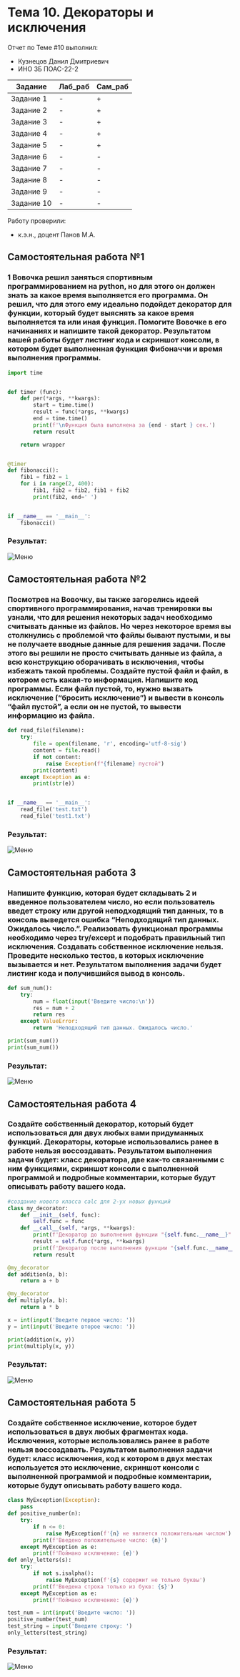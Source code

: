 # Тема 10. Декораторы и исключения
Отчет по Теме #10 выполнил:
- Кузнецов Данил Дмитриевич
- ИНО ЗБ ПОАС-22-2

| Задание | Лаб_раб | Сам_раб |
| ------ | ------ | ------ |
| Задание 1 | - | + |
| Задание 2 | - | + |
| Задание 3 | - | + |
| Задание 4 | - | + |
| Задание 5 | - | + |
| Задание 6 | - | - |
| Задание 7 | - | - |
| Задание 8 | - | - |
| Задание 9 | - | - |
| Задание 10 | - | - |


Работу проверили:
- к.э.н., доцент Панов М.А.
## Самостоятельная работа №1
### 1	Вовочка решил заняться спортивным программированием на python, но для этого он должен знать за какое время выполняется его программа. Он решил, что для этого ему идеально подойдет декоратор для функции, который будет выяснять за какое время выполняется та или иная функция. Помогите Вовочке в его начинаниях и напишите такой декоратор. Результатом вашей работы будет листинг кода и скриншот консоли, в котором будет выполненная функция Фибоначчи и время выполнения программы.

```python
import time


def timer (func):
    def per(*args, **kwargs):
        start = time.time()
        result = func(*args, **kwargs)
        end = time.time()
        print(f'\nФункция была выполнена за {end - start } сек.')
        return result

    return wrapper


@timer
def fibonacci():
    fib1 = fib2 = 1
    for i in range(2, 400):
        fib1, fib2 = fib2, fib1 + fib2
        print(fib2, end=' ')


if __name__ == '__main__':
    fibonacci()
```
### Результат:
![Меню](https://github.com/snaklz/Software-engineering/blob/main/10.1.png)

## Самостоятельная работа №2
### Посмотрев на Вовочку, вы также загорелись идеей спортивного программирования, начав тренировки вы узнали, что для решения некоторых задач необходимо считывать данные из файлов. Но через некоторое время вы столкнулись с проблемой что файлы бывают пустыми, и вы не получаете вводные данные для решения задачи. После этого вы решили не просто считывать данные из файла, а всю конструкцию оборачивать в исключения, чтобы избежать такой проблемы. Создайте пустой файл и файл, в котором есть какая-то информация. Напишите код программы. Если файл пустой, то, нужно вызвать исключение (“бросить исключение”) и вывести в консоль “файл пустой”, а если он не пустой, то вывести информацию из файла.

```python
def read_file(filename):
    try:
        file = open(filename, 'r', encoding='utf-8-sig')
        content = file.read()
        if not content:
            raise Exception(f"{filename} пустой")
        print(content)
    except Exception as e:
        print(str(e))


if __name__ == '__main__':
    read_file('test.txt')
    read_file('test1.txt')
```

### Результат:
![Меню](https://github.com/snaklz/Software-engineering/blob/main/10.2.png)

## Самостоятельная работа 3
### Напишите функцию, которая будет складывать 2 и введенное пользователем число, но если пользователь введет строку или другой неподходящий тип данных, то в консоль выведется ошибка “Неподходящий тип данных. Ожидалось число.”. Реализовать функционал программы необходимо через try/except и подобрать правильный тип исключения. Создавать собственное исключение нельзя. Проведите несколько тестов, в которых исключение вызывается и нет. Результатом выполнения задачи будет листинг кода и получившийся вывод в консоль.

```python
def sum_num():
    try:
        num = float(input('Введите число:\n'))
        res = num + 2
        return res
    except ValueError:
        return 'Неподходящий тип данных. Ожидалось число.'

print(sum_num())
print(sum_num())
```

### Результат:
![Меню](https://github.com/snaklz/Software-engineering/blob/main/10.3.png)

## Самостоятельная работа 4
### Создайте собственный декоратор, который будет использоваться для двух любых вами придуманных функций. Декораторы, которые использовались ранее в работе нельзя воссоздавать. Результатом выполнения задачи будет: класс декоратора, две как-то связанными с ним функциями, скриншот консоли с выполненной программой и подробные комментарии, которые будут описывать работу вашего кода.

```python
#создание нового класса calc для 2-ух новых функций
class my_decorator:
    def __init__(self, func):
        self.func = func
    def __call__(self, *args, **kwargs):
        print(f'Декоратор до выполнения функции "{self.func.__name__}"')
        result = self.func(*args, **kwargs)
        print(f'Декоратор после выполнения функции "{self.func.__name__}"')
        return result

@my_decorator
def addition(a, b):
    return a + b

@my_decorator
def multiply(a, b):
    return a * b

x = int(input('Введите первое число: '))
y = int(input('Введите второе число: '))

print(addition(x, y))
print(multiply(x, y))
```

### Результат:
![Меню](https://github.com/snaklz/Software-engineering/blob/main/10.4.png)

## Самостоятельная работа 5
### Создайте собственное исключение, которое будет использоваться в двух любых фрагментах кода. Исключения, которые использовались ранее в работе нельзя воссоздавать. Результатом выполнения задачи будет: класс исключения, код к котором в двух местах используется это исключение, скриншот консоли с выполненной программой и подробные комментарии, которые будут описывать работу вашего кода.

```python
class MyException(Exception):
    pass
def positive_number(n):
    try:
        if n <= 0:
            raise MyException(f'{n} не является положительным числом')
        print(f'Введено положительное число: {n}')
    except MyException as e:
        print(f'Поймано исключение: {e}')
def only_letters(s):
    try:
        if not s.isalpha():
            raise MyException(f'{s} содержит не только буквы')
        print(f'Введена строка только из букв: {s}')
    except MyException as e:
        print(f'Поймано исключение: {e}')

test_num = int(input('Введите число: '))
positive_number(test_num)
test_string = input('Введите строку: ')
only_letters(test_string)
```

### Результат:
![Меню](https://github.com/snaklz/Software-engineering/blob/main/10.5.png)

